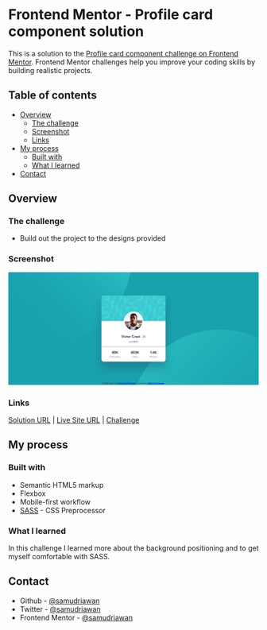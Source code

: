 # Frontend Mentor - Profile card component solution

This is a solution to the [Profile card component challenge on Frontend Mentor](https://www.frontendmentor.io/challenges/profile-card-component-cfArpWshJ). Frontend Mentor challenges help you improve your coding skills by building realistic projects.

## Table of contents

- [Overview](#overview)
  - [The challenge](#the-challenge)
  - [Screenshot](#screenshot)
  - [Links](#links)
- [My process](#my-process)
  - [Built with](#built-with)
  - [What I learned](#what-i-learned)
- [Contact](#contact)

## Overview

### The challenge

- Build out the project to the designs provided

### Screenshot

![Preview Screenshot](images/Screenshot.png)

### Links

[Solution URL](https://www.frontendmentor.io/solutions/mobilefirst-using-sass-WHUiB0JTg) |
[Live Site URL](https://samudriawan.github.io/profile-card-frontendmentor/) |
[Challenge](https://www.frontendmentor.io/challenges/profile-card-component-cfArpWshJ)

## My process

### Built with

- Semantic HTML5 markup
- Flexbox
- Mobile-first workflow
- [SASS](https://sass-lang.com/) - CSS Preprocessor

### What I learned

In this challenge I learned more about the background positioning and to get myself comfortable with SASS.

## Contact

- Github - [@samudriawan](https://github.com/samudriawan/)
- Twitter - [@samudriawan](https://twitter.com/samudriawan)
- Frontend Mentor - [@samudriawan](https://www.frontendmentor.io/profile/samudriawan)
